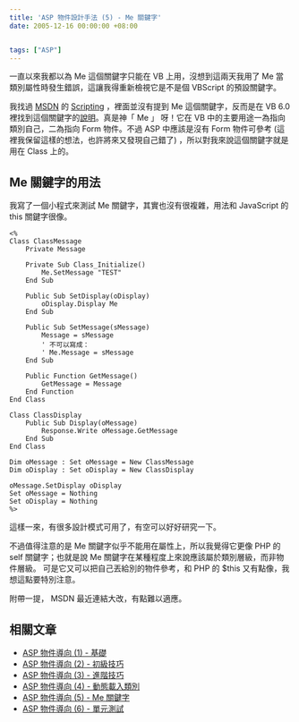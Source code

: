 ```yaml
---
title: 'ASP 物件設計手法 (5) - Me 關鍵字'
date: 2005-12-16 00:00:00 +08:00


tags: ["ASP"]
---
```


一直以來我都以為 Me 這個關鍵字只能在 VB 上用，沒想到這兩天我用了 Me 當類別屬性時發生錯誤，這讓我得重新檢視它是不是個 VBScript 的預設關鍵字。

我找過 [MSDN](http://msdn.microsoft.com/library/) 的 [Scripting](http://msdn.microsoft.com/library/en-us/dnanchor/html/Scriptinga.asp) ，裡面並沒有提到 Me 這個關鍵字，反而是在 VB 6.0 裡找到這個關鍵字的[說明](http://msdn.microsoft.com/library/default.asp?url=/library/en-us/vbenlr98/html/vakeyme.asp)。真是神「 Me 」 呀！它在 VB 中的主要用途一為指向類別自己，二為指向 Form 物件。不過 ASP 中應該是沒有 Form 物件可參考 (這裡我保留這樣的想法，也許將來又發現自己錯了) ，所以對我來說這個關鍵字就是用在 Class 上的。

<!-- more -->

## Me 關鍵字的用法

我寫了一個小程式來測試 Me 關鍵字，其實也沒有很複雜，用法和 JavaScript 的 this 關鍵字很像。

```
<%
Class ClassMessage
    Private Message

    Private Sub Class_Initialize()
        Me.SetMessage "TEST"
    End Sub

    Public Sub SetDisplay(oDisplay)
        oDisplay.Display Me
    End Sub

    Public Sub SetMessage(sMessage)
        Message = sMessage
        ' 不可以寫成：
        ' Me.Message = sMessage
    End Sub

    Public Function GetMessage()
        GetMessage = Message
    End Function
End Class

Class ClassDisplay
    Public Sub Display(oMessage)
        Response.Write oMessage.GetMessage
    End Sub
End Class

Dim oMessage : Set oMessage = New ClassMessage
Dim oDisplay : Set oDisplay = New ClassDisplay

oMessage.SetDisplay oDisplay
Set oMessage = Nothing
Set oDisplay = Nothing
%>

```

這樣一來，有很多設計模式可用了，有空可以好好研究一下。

 不過值得注意的是 Me 關鍵字似乎不能用在屬性上，所以我覺得它更像 PHP 的 self 關鍵字；也就是說 Me 關鍵字在某種程度上來說應該屬於類別層級，而非物件層級。 可是它又可以把自己丟給別的物件參考，和 PHP 的 $this 又有點像，我想這點要特別注意。

附帶一提， MSDN 最近連結大改，有點難以適應。

## 相關文章

* [ASP 物件導向 (1) - 基礎](http://www.jaceju.net/blog/archives/51/)
* [ASP 物件導向 (2) - 初級技巧](http://www.jaceju.net/blog/archives/52/)
* [ASP 物件導向 (3) - 進階技巧](http://www.jaceju.net/blog/archives/54/)
* [ASP 物件導向 (4) - 動態載入類別](http://www.jaceju.net/blog/archives/57/)
* [ASP 物件導向 (5) - Me 關鍵字](http://www.jaceju.net/blog/archives/59/)
* [ASP 物件導向 (6) - 單元測試](http://www.jaceju.net/blog/archives/76/)

